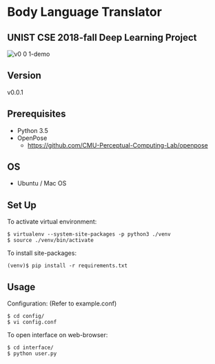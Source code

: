 Body Language Translator
========================

UNIST CSE 2018-fall Deep Learning Project
-----------------------------------------
![v0 0 1-demo](https://user-images.githubusercontent.com/30262658/50344588-f7983680-056e-11e9-9134-aef8ca680149.gif)  

Version
-------
v0.0.1

Prerequisites
-------------
- Python 3.5
- OpenPose
  - https://github.com/CMU-Perceptual-Computing-Lab/openpose

OS
---
- Ubuntu / Mac OS

Set Up
------
To activate virtual environment:    
```
$ virtualenv --system-site-packages -p python3 ./venv
$ source ./venv/bin/activate
```    
To install site-packages:    
```
(venv)$ pip install -r requirements.txt
```

Usage
-----
Configuration: (Refer to example.conf)
```
$ cd config/
$ vi config.conf
```

To open interface on web-browser:
```
$ cd interface/
$ python user.py
```
